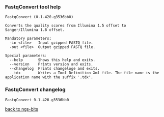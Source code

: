 ### FastqConvert tool help
	FastqConvert (0.1-420-g3536bb0)
	
	Converts the quality scores from Illumina 1.5 offset to Sanger/Illumina 1.8 offset.
	
	Mandatory parameters:
	  -in <file>   Input gzipped FASTQ file.
	  -out <file>  Output gzipped FASTQ file.
	
	Special parameters:
	  --help       Shows this help and exits.
	  --version    Prints version and exits.
	  --changelog  Prints changeloge and exits.
	  --tdx        Writes a Tool Definition Xml file. The file name is the application name with the suffix '.tdx'.
	
### FastqConvert changelog
	FastqConvert 0.1-420-g3536bb0
	
[back to ngs-bits](https://github.com/imgag/ngs-bits)